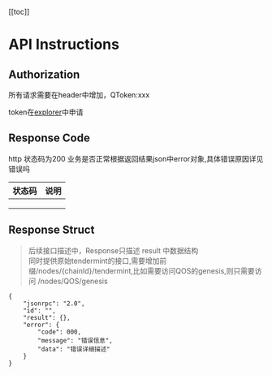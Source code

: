 [[toc]]

# API Instructions

## Authorization
所有请求需要在header中增加，QToken:xxx

token在[explorer](http://explorer.qoschain.info/developer)中申请



## Response Code
http 状态码为200
业务是否正常根据返回结果json中error对象,具体错误原因详见错误吗

| 状态码   |      说明      |
|----------|:-------------:|
|  |  |
|  |  |
|  |  |


## Response Struct
> 后续接口描述中，Response只描述 result 中数据结构 \
> 同时提供原始tendermint的接口,需要增加前缀/nodes/{chainId}/tendermint,比如需要访问QOS的genesis,则只需要访问 /nodes/QOS/genesis



```
{
    "jsonrpc": "2.0",
    "id": "",
    "result": {},
    "error": {
        "code": 000,
        "message": "错误信息",
        "data": "错误详细描述"
    }
}
```



